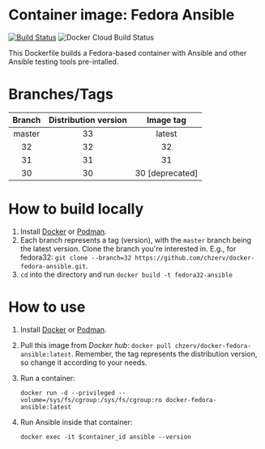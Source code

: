 # Container image: Fedora Ansible

[![Build Status](https://travis-ci.com/chzerv/docker-fedora-ansible.svg?branch=master)](https://travis-ci.com/chzerv/docker-fedora-ansible)
![Docker Cloud Build Status](https://img.shields.io/docker/cloud/build/chzerv/docker-fedora-ansible)

This Dockerfile builds a Fedora-based container with Ansible and other Ansible testing tools pre-intalled.

# Branches/Tags

| Branch | Distribution version | Image tag        |
| :----: | :------------------: | :-------:        |
| master | 33                   | latest           |
| 32     | 32                   | 32               |
| 31     | 31                   | 31               |
| 30     | 30                   | 30  [deprecated] |

# How to build locally

1. Install [Docker](https://docs.docker.com/engine/install/) or [Podman](https://podman.io/getting-started/installation.html).
2. Each branch represents a tag (version), with the `master` branch being the latest version. Clone the branch you're interested in. E.g., for fedora32: `git clone --branch=32 https://github.com/chzerv/docker-fedora-ansible.git`.
3. `cd` into the directory and run `docker build -t fedora32-ansible`

# How to use

1. Install [Docker](https://docs.docker.com/engine/install/) or [Podman](https://podman.io/getting-started/installation.html).
2. Pull this image from _Docker hub_: `docker pull chzerv/docker-fedora-ansible:latest`. Remember, the tag represents the distribution version, so change it according to your needs.
3. Run a container:

   ```shell
   docker run -d --privileged --volume=/sys/fs/cgroup:/sys/fs/cgroup:ro docker-fedora-ansible:latest
   ```

4. Run Ansible inside that container:

   ```shell
   docker exec -it $container_id ansible --version
   ```
